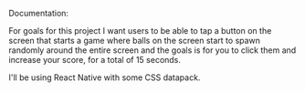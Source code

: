 Documentation: 

For goals for this project I want users to be able to tap a button on the 
screen that starts a game where balls on the screen start to spawn randomly 
around the entire screen and the goals is for you to click them and increase 
your score, for a total of 15 seconds.

I'll be using React Native with some CSS datapack.
